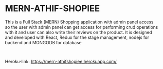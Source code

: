 # MERN-ATHIF-SHOPIEE
This is a Full Stack (MERN) Shopping application with admin panel access so the user with admin panel can get access for performing crud operations with it and user can also write their reviews on the product. It is designed and developed with React, Redux for the 
stage management, nodejs for backend and MONGODB for database 

</br>

Heroku-link:  https://mern-athifshopiee.herokuapp.com/
